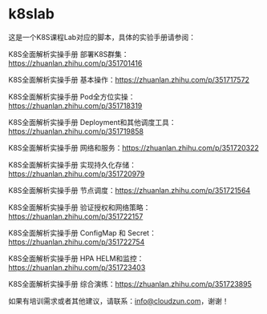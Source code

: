 # k8slab

这是一个K8S课程Lab对应的脚本，具体的实验手册请参阅：

K8S全面解析实操手册 部署K8S群集：https://zhuanlan.zhihu.com/p/351701416

K8S全面解析实操手册 基本操作：https://zhuanlan.zhihu.com/p/351717572

K8S全面解析实操手册 Pod全方位实操：https://zhuanlan.zhihu.com/p/351718319

K8S全面解析实操手册 Deployment和其他调度工具：https://zhuanlan.zhihu.com/p/351719858

K8S全面解析实操手册 网络和服务：https://zhuanlan.zhihu.com/p/351720322

K8S全面解析实操手册 实现持久化存储：https://zhuanlan.zhihu.com/p/351720979

K8S全面解析实操手册 节点调度：https://zhuanlan.zhihu.com/p/351721564

K8S全面解析实操手册 验证授权和网络策略：https://zhuanlan.zhihu.com/p/351722157

K8S全面解析实操手册 ConfigMap 和 Secret：https://zhuanlan.zhihu.com/p/351722754

K8S全面解析实操手册 HPA HELM和监控：https://zhuanlan.zhihu.com/p/351723403

K8S全面解析实操手册 综合演练：https://zhuanlan.zhihu.com/p/351723895


如果有培训需求或者其他建议，请联系：info@cloudzun.com，谢谢！
